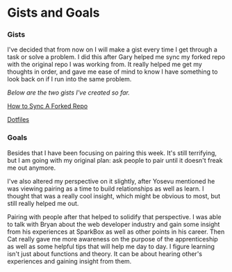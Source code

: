# Gists and Goals

### Gists
I've decided that from now on I will make a gist every time I get through a task or solve a problem. I did this after Gary helped me sync my forked repo with the original repo I was working from. It really helped me get my thoughts in order, and gave me ease of mind to know I have something to look back on if I run into the same problem.

_Below are the two gists I've created so far._

[How to Sync A Forked Repo](https://gist.github.com/corinneling/c027da69442ea08c5e67e71f72afe3c8)

[Dotfiles](https://gist.github.com/corinneling/ae3ce3885495115c9d39f0ef802af435)

### Goals
Besides that I have been focusing on pairing this week. It's still terrifying, but I am going with my original plan: ask people to pair until it doesn't freak me out anymore.

I've also altered my perspective on it slightly, after Yosevu mentioned he was viewing pairing as a time to build relationships as well as learn. I thought that was a really cool insight, which might be obvious to most, but still really helped me out.

Pairing with people after that helped to solidify that perspective. I was able to talk with Bryan about the web developer industry and gain some insight from his experiences at SparkBox as well as other points in his career. Then Cat really gave me more awareness on the purpose of the apprenticeship as well as some helpful tips that will help me day to day. I figure learning isn't just about functions and theory. It can be about hearing other's experiences and gaining insight from them. 
